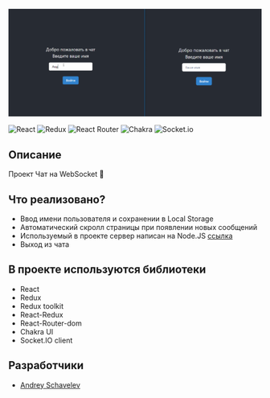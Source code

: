 <p align="center">
      <img src="https://github.com/DreamLife37/React_Project_Chat_Socket.io/blob/main/src/Chat.gif" width="726">
</p>

![React](https://img.shields.io/badge/react-%2320232a.svg?style=for-the-badge&logo=react&logoColor=%2361DAFB)
![Redux](https://img.shields.io/badge/redux-%23593d88.svg?style=for-the-badge&logo=redux&logoColor=white)
![React Router](https://img.shields.io/badge/React_Router-CA4245?style=for-the-badge&logo=react-router&logoColor=white)
![Chakra](https://img.shields.io/badge/chakra-%234ED1C5.svg?style=for-the-badge&logo=chakraui&logoColor=white)
![Socket.io](https://img.shields.io/badge/Socket.io-black?style=for-the-badge&logo=socket.io&badgeColor=010101)

## Описание

Проект Чат на WebSocket 💬

## Что реализовано?
- Ввод имени пользователя и сохранении в Local Storage
- Автоматический скролл страницы при появлении новых сообщений
- Используемый в проекте сервер написан на Node.JS [ссылка](https://github.com/DreamLife37/NodeJS_Chat_Socket.io_Back)
- Выход из чата

## В проекте используются библиотеки
- React
- Redux
- Redux toolkit
- React-Redux
- React-Router-dom
- Chakra UI
- Socket.IO client

## Разработчики

- [Andrey Schavelev](https://github.com/DreamLife37)
